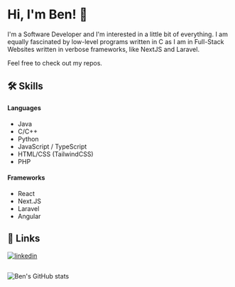 # Hi, I'm Ben! 👋

I'm a Software Developer and I'm interested in a little bit of everything. I am equally fascinated by low-level programs written in C as I am in Full-Stack Websites written in verbose frameworks, like NextJS and Laravel.

Feel free to check out my repos.


## 🛠 Skills
#### Languages
- Java
- C/C++
- Python
- JavaScript / TypeScript
- HTML/CSS (TailwindCSS)
- PHP
#### Frameworks
- React
- Next.JS
- Laravel
- Angular


## 🔗 Links

[![linkedin](https://img.shields.io/badge/linkedin-0A66C2?style=for-the-badge&logo=linkedin&logoColor=white)](https://www.linkedin.com/in/ben-snaith/)

## 

![Ben's GitHub stats](https://github-readme-stats.vercel.app/api?username=BenSnaith&theme=merko&show_icons=true)

